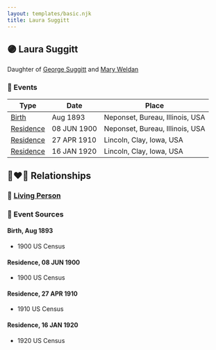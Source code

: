 ```yaml
---
layout: templates/basic.njk
title: Laura Suggitt
---
```

## 🟣 Laura Suggitt

Daughter of [George Suggitt](/people/4/48171276) and [Mary Weldan](/people/1/18538354)

### 📆 Events

Type | Date | Place
------ | ------ | ------
[Birth](#event-event-2) | Aug 1893 | Neponset, Bureau, Illinois, USA
[Residence](#event-event-0) | 08 JUN 1900 | Neponset, Bureau, Illinois, USA
[Residence](#event-event-1) | 27 APR 1910 | Lincoln, Clay, Iowa, USA
[Residence](#event-event-2) | 16 JAN 1920 | Lincoln, Clay, Iowa, USA

## 👩‍❤️‍👨 Relationships

### 🔵 [Living Person](/people/4/44969277)

### 📰 Event Sources

#### <a id="event-event-2"></a> Birth, Aug 1893
* 1900 US Census

#### <a id="event-event-0"></a> Residence, 08 JUN 1900
* 1900 US Census

#### <a id="event-event-1"></a> Residence, 27 APR 1910
* 1910 US Census

#### <a id="event-event-2"></a> Residence, 16 JAN 1920
* 1920 US Census